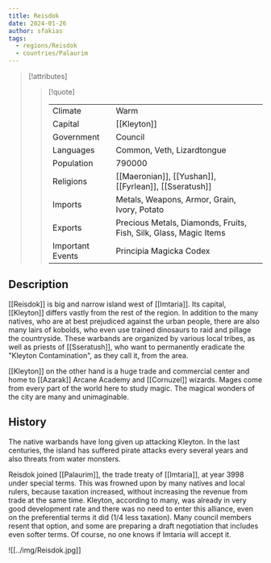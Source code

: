 ```yaml
---
title: Reisdok
date: 2024-01-26
author: sfakias
tags:
  - regions/Reisdok
  - countries/Palaurim
---
```


> [!attributes]
> 
> > [!quote]
> >
> > | | |
> > | --- | --- |
> > | Climate | Warm |
> > | Capital | [[Kleyton]] |
> > | Government | Council |
> > | Languages | Common, Veth, Lizardtongue |
> > | Population | 790000 |
> > | Religions | [[Maeronian]], [[Yushan]], [[Fyrlean]], [[Sseratush]]  |
> > | Imports | Metals, Weapons, Armor, Grain, Ivory, Potato |
> > | Exports | Precious Metals, Diamonds, Fruits, Fish, Silk, Glass, Magic Items |
> > | Important Events | Principia Magicka Codex |

## Description

[[Reisdok]] is big and narrow island west of [[Imtaria]]. Its capital, [[Kleyton]] differs vastly from the rest of the region. In addition to the many natives, who are at best prejudiced against the urban people, there are also many lairs of kobolds, who even use trained dinosaurs to raid and pillage the countryside. These warbands are organized by various local tribes, as well as priests of [[Sseratush]], who want to permanently eradicate the "Kleyton Contamination", as they call it, from the area.

[[Kleyton]] on the other hand is a huge trade and commercial center and home to [[Azarak]] Arcane Academy and [[Cornuzel]] wizards. Mages come from every part of the world here to study magic. The magical wonders of the city are many and unimaginable.

## History

The native warbands have long given up attacking Kleyton. In the last centuries, the island has suffered pirate attacks every several years and also threats from water monsters.

Reisdok joined [[Palaurim]], the trade treaty of [[Imtaria]], at year 3998 under special terms. This was frowned upon by many natives and local rulers, because taxation increased, without increasing the revenue from trade at the same time. Kleyton, according to many, was already in very good development rate and there was no need to enter this alliance, even on the preferential terms it did (1/4 less taxation). Many council members resent that option, and some are preparing a draft negotiation that includes even softer terms. Of course, no one knows if Imtaria will accept it.

![[../img/Reisdok.jpg]]